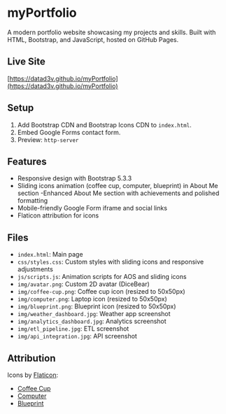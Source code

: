 # myPortfolio

A modern portfolio website showcasing my projects and skills. Built with HTML, Bootstrap, and JavaScript, hosted on GitHub Pages.

## Live Site
[https://datad3v.github.io/myPortfolio](https://datad3v.github.io/myPortfolio)

## Setup
1. Add Bootstrap CDN and Bootstrap Icons CDN to `index.html`.
2. Embed Google Forms contact form.
3. Preview: `http-server`

## Features
- Responsive design with Bootstrap 5.3.3
- Sliding icons animation (coffee cup, computer, blueprint) in About Me section
-Enhanced About Me section with achievements and polished formatting
- Mobile-friendly Google Form iframe and social links
- Flaticon attribution for icons

## Files
- `index.html`: Main page
- `css/styles.css`: Custom styles with sliding icons and responsive adjustments
- `js/scripts.js`: Animation scripts for AOS and sliding icons
- `img/avatar.png`: Custom 2D avatar (DiceBear)
- `img/coffee-cup.png`: Coffee cup icon (resized to 50x50px)
- `img/computer.png`: Laptop icon (resized to 50x50px)
- `img/blueprint.png`: Blueprint icon (resized to 50x50px)
- `img/weather_dashboard.jpg`: Weather app screenshot
- `img/analytics_dashboard.jpg`: Analytics screenshot
- `img/etl_pipeline.jpg`: ETL screenshot
- `img/api_integration.jpg`: API screenshot


## Attribution
Icons by [Flaticon](https://www.flaticon.com):
- [Coffee Cup](https://www.flaticon.com/free-icons/coffee)
- [Computer](https://www.flaticon.com/free-icons/computer)
- [Blueprint](https://www.flaticon.com/free-icons/prototype)
